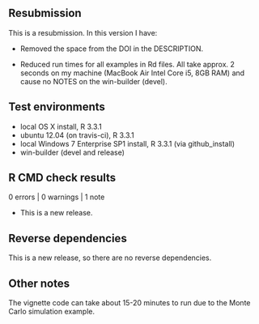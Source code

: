 ## Resubmission
This is a resubmission. In this version I have:

* Removed the space from the DOI in the DESCRIPTION.

* Reduced run times for all examples in Rd files. All take approx. 2 seconds on my machine (MacBook Air Intel Core i5, 8GB RAM) and cause no NOTES on the win-builder (devel).

## Test environments
* local OS X install, R 3.3.1
* ubuntu 12.04 (on travis-ci), R 3.3.1
* local Windows 7 Enterprise SP1 install, R 3.3.1 (via github_install)
* win-builder (devel and release)

## R CMD check results

0 errors | 0 warnings | 1 note

* This is a new release.

## Reverse dependencies

This is a new release, so there are no reverse dependencies.

## Other notes

The vignette code can take about 15-20 minutes to run due to the Monte Carlo simulation example.
